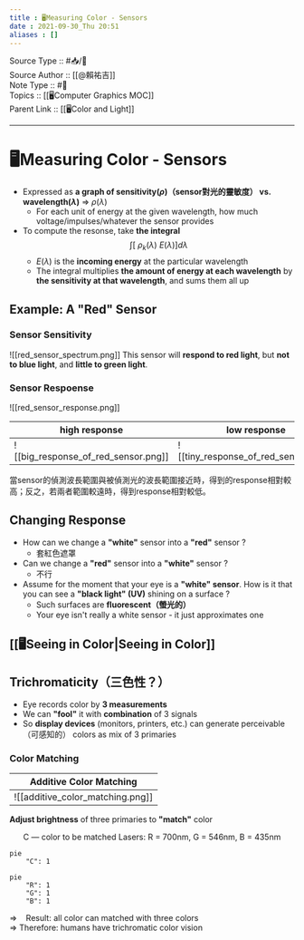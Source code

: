 ```yaml
---
title : 🖥️Measuring Color - Sensors
date : 2021-09-30_Thu 20:51
aliases : []
---
```

Source Type :: #📥/📄 <br>
Source Author :: [[@賴祐吉]]<br>
Note Type :: #📝 <br>
Topics :: [[🖥️Computer Graphics MOC]]<br>
Parent Link :: [[🖥️Color and Light]]<br>

---
# 🖥️Measuring Color - Sensors
+ Expressed as **a graph of sensitivity($\rho$)（sensor對光的靈敏度） vs. wavelength($\lambda$)** => $\rho(\lambda)$
	- For each unit of energy at the given wavelength, how much voltage/impulses/whatever the sensor provides
+ To compute the resonse, take **the integral** $$\int [\ \rho_k(\lambda)\ E(\lambda)]d\lambda$$
	- $E(\lambda)$ is the **incoming energy** at the particular wavelength
	- The integral multiplies **the amount of energy at each wavelength** by **the sensitivity at that wavelength**, and sums them all up

## Example: A "Red" Sensor
### Sensor Sensitivity
![[red_sensor_spectrum.png]]
This sensor will **respond to red light**, but **not to blue light**, and **little to green light**.

### Sensor Respoense
![[red_sensor_response.png]]

| high response                       | low response                         |
| ----------------------------------- | ------------------------------------ |
| ![[big_response_of_red_sensor.png]] | ![[tiny_response_of_red_sensor.png]] |
當sensor的偵測波長範圍與被偵測光的波長範圍接近時，得到的response相對較高；反之，若兩者範圍較遠時，得到response相對較低。

## Changing Response
+ How can we change a **"white"** sensor into a **"red"** sensor ?
	- 套紅色遮罩
+ Can we change a **"red"** sensor into a **"white"** sensor ?
	- 不行
+ Assume for the moment that your eye is a **"white" sensor**. How is it that you can see a **"black light" (UV)** shining on a surface ?
	- Such surfaces are **fluorescent（螢光的）**
	- Your eye isn't really a white sensor - it just approximates one

## [[🖥️Seeing in Color|Seeing in Color]]

## Trichromaticity（三色性？）
+ Eye records color by **3 measurements**
+ We can **"fool"** it with **combination** of 3 signals
+ So **display devices** (monitors, printers, etc.) can generate perceivable（可感知的） colors as mix of 3 primaries

### Color Matching
|     Additive Color Matching      |
|:--------------------------------:|
| ![[additive_color_matching.png]] |

**Adjust brightness** of three primaries to **"match"** color
<center>
	C — color to be matched
	Lasers: R = 700nm, G = 546nm, B = 435nm
</center>

```mermaid
pie
	"C": 1
```

```mermaid
pie
	"R": 1
	"G": 1
	"B": 1
```

=> &nbsp;&nbsp; Result: all color can matched with three colors<br>
=> Therefore: humans have trichromatic color vision